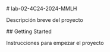 \# lab-02-4C24-2024-MMLH



Descripción breve del proyecto



\## Getting Started



Instrucciones para empezar el proyecto



